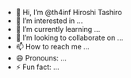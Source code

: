 - 👋 Hi, I’m @th4inf Hiroshi Tashiro
- 👀 I’m interested in ...
- 🌱 I’m currently learning ...
- 💞️ I’m looking to collaborate on ...
- 📫 How to reach me ...
- 😄 Pronouns: ...
- ⚡ Fun fact: ...

<!---
th4inf/th4inf is a ✨ special ✨ repository because its `README.md` (this file) appears on your GitHub profile.
You can click the Preview link to take a look at your changes.
--->
